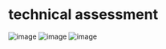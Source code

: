 # technical assessment
![image](https://github.com/user-attachments/assets/bc41b97d-4d64-480a-b8ea-7a2d867700b3)
![image](https://github.com/user-attachments/assets/e81bf58d-5abc-46c9-99ed-dacd70916759)
![image](https://github.com/user-attachments/assets/df0c2fb5-cffb-4ae5-989f-94c4b997fe65)

